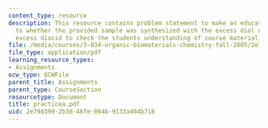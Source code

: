 ```yaml
---
content_type: resource
description: This resource contains problem statement to make an educated guess as
  to whether the provided sample was synthesized with the excess diol or with the
  excess diacid to check the students understanding of course material.
file: /media/courses/3-034-organic-biomaterials-chemistry-fall-2005/2e7983992b3d46fe864b9133a404b718_practicea.pdf
file_type: application/pdf
learning_resource_types:
- Assignments
ocw_type: OCWFile
parent_title: Assignments
parent_type: CourseSection
resourcetype: Document
title: practicea.pdf
uid: 2e798399-2b3d-46fe-864b-9133a404b718
---
```

